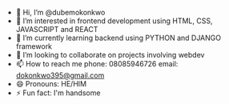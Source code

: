 - 👋 Hi, I’m @dubemokonkwo
- 👀 I’m interested in frontend development using HTML, CSS, JAVASCRIPT and REACT
- 🌱 I’m currently learning backend using PYTHON and DJANGO framework 
- 💞️ I’m looking to collaborate on projects involving webdev
- 📫 How to reach me   phone: 08085946726   email: dokonkwo395@gmail.com
- 😄 Pronouns: HE/HIM
- ⚡ Fun fact: I'm handsome

<!---
dubemokonkwo/dubemokonkwo is a ✨ special ✨ repository because its `README.md` (this file) appears on your GitHub profile.
You can click the Preview link to take a look at your changes.
--->
